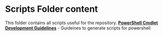 # Scripts Folder content

This folder contains all scripts useful for the repository.
**[PowerShell Cmdlet Development Guidelines](../docs/gemini/common/gemini-powershell.md)** - Guideines to generate scripts for powershell
